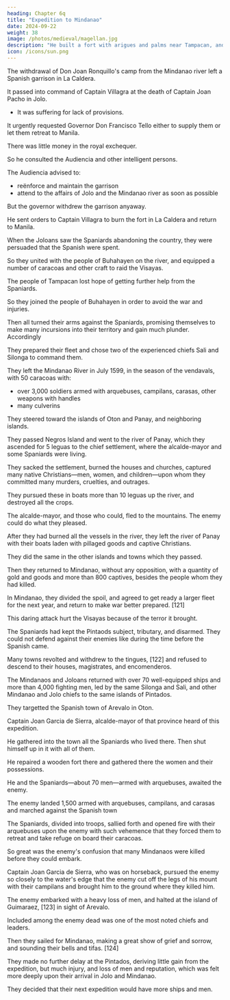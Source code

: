 ```yaml
---
heading: Chapter 6q
title: "Expedition to Mindanao"
date: 2024-09-22
weight: 38
image: /photos/medieval/magellan.jpg
description: "He built a fort with arigues and palms near Tampacan, and founded a Spanish settlement which he named Murcia"
icon: /icons/sun.png
---
```



The withdrawal of Don Joan Ronquillo's camp from the Mindanao river left a Spanish garrison in La Caldera.

It passed into command of Captain Villagra at the death of Captain Joan Pacho in Jolo. 
- It was suffering for lack of provisions.

<!-- The people of the river could give them to the Spaniards, nor would the Joloans furnish any on account of the war declared upon them. -->

It urgently requested Governor Don Francisco Tello either to supply them or let them retreat to Manila. 

<!-- presidio with provisions, soldiers, and ammunition, or to allow them to retire to Manila—a thing of which they were most desirous—since there they gained no other special result than that of famine, and of incarceration in that fort, and of no place wherein to seek their sustenance. -->

<!-- The governor, in view of their insistence in the matter; and having but  -->

There was little money in the royal exchequer.

 <!-- with which to provide for and maintain the said presidio—and for the same reason the punishment that was to be inflicted upon the Joloans for their outrages upon the Spaniards, and their insurrection was deferred—and thinking that the return to Mindanao matters would be a long question: he was inclined to excuse the difficulty and anxiety of maintaining the presidio of La Caldera. -->

So he consulted the Audiencia and other intelligent persons.

<!-- , and requested them to give him their opinion.  -->

<!-- But he first communicated his wishes to them and gave them some reasons with which he tried to persuade them to give him the answer that he desired.  -->

The Audiencia advised to:
- reënforce and maintain the garrison
- attend to the affairs of Jolo and the Mindanao river as soon as possible

<!-- , even if what was necessary for those two places should be withdrawn from some other section. They said that this was the most urgent need, and the one which required the greatest attention in the islands, both in order to pacify those provinces and to keep them curbed; lest, seeing the Spaniards totally withdrawn, they should gain courage and boldly venture still farther, and come down to make captures among the Pintados and carry the war to the very doors of the Spaniards. [120]  -->

But the governor withdrew the garrison anyaway. 

He sent orders to Captain Villagra to burn the fort in La Caldera and return to Manila.

<!-- This was quickly done, for the captain and the soldiers of the garrison waited for nothing more than to dismantle the fort and leave.  -->

When the Joloans saw the Spaniards abandoning the country, they were persuaded that the Spanish were spent. 

 <!-- the latter would return to Mindanao no more, and that they had not sufficient forces to do so. -->

<!-- Thereupon they gained fresh resolution and courage, and  -->

So they united with the people of Buhahayen on the river, and equipped a number of caracoas and other craft to raid the Visayas. 

<!-- descend upon the coast of Pintados to plunder them and make captives.  -->

The people of Tampacan lost hope of getting further help from the Spaniards. 

 <!-- and of the latter's return to the river, since they had also abandoned the fort of La Caldera and left the country, came to terms with and  -->

So they joined the people of Buhahayen in order to avoid the war and injuries.


Then all turned their arms against the Spaniards, promising themselves to make many incursions into their territory and gain much plunder. Accordingly

They prepared their fleet and chose two of the experienced chiefs Sali and Silonga to command them. 

<!-- , of the river of Mindanao, called .  -->

They left the Mindanao River in July 1599, in the season of the vendavals, with 50 caracoas with:
- over 3,000 soldiers armed with arquebuses, campilans, carasas, other weapons with handles
- many culverins

They steered toward the islands of Oton and Panay, and neighboring islands. 

They passed Negros Island and went to the river of Panay, which they ascended for 5 leguas to the chief settlement, where the alcalde-mayor and some Spaniards were living. 

They sacked the settlement, burned the houses and churches, captured many native Christians—men, women, and children—upon whom they committed many murders, cruelties, and outrages. 

They pursued these in boats more than 10 leguas up the river, and destroyed all the crops. 

The alcalde-mayor, and those who could, fled to the mountains. The enemy could do what they pleased.

After they had burned all the vessels in the river, they left the river of Panay with their boats laden with pillaged goods and captive Christians. 

They did the same in the other islands and towns which they passed. 

Then they returned to Mindanao, without any opposition, with a quantity of gold and goods and more than  800 captives, besides the people whom they had killed.

In Mindanao, they divided the spoil, and agreed to get ready a larger fleet for the next year, and return to make war better prepared. [121]

This daring attack hurt the Visayas because of the terror it brought. 

<!-- of the Mindanaos worked great injury to the islands of Pintados, both on account of their deeds there and also on account of the fear and  with which they inspired the natives;  -->

The Spaniards had kept the Pintaods subject, tributary, and disarmed. They could not defend against their enemies like during the time before the Spanish came.  

 <!-- nor left them the means to defend themselves, as they used to do when there were no Spaniards in the country. of peaceful and subjected Indians -->

Many towns revolted and withdrew to the tingues, [122] and refused to descend to their houses, magistrates, and encomenderos. 

<!-- As was reported daily, they all had a great desire to revolt and rebel, but they were appeased and reduced again to subjection by a few promises and presents from their encomenderos and religious who showed great pity and sadness over their injuries. Although  -->

<!-- In Manila, people regretted these injuries, and still more those which were expected in the future from the enemy, they did nothing but regret them—since the governor was ill provided with ship and other necessities for the defense—and reckon them with the loss which they had suffered for having raised the camp on the river of Mindanao and dismantled the presidio of La Caldera. -->

The Mindanaos and Joloans returned with over 70 well-equipped ships and more than 4,000 fighting men, led by the same Silonga and Sali, and other Mindanao and Jolo chiefs to the same islands of Pintados.

They targetted the Spanish town of Arevalo in Oton. 

Captain Joan Garcia de Sierra, alcalde-mayor of that province heard of this expedition.

<!-- and of the designs entertained by the enemy, took the most necessary precautions, and,  -->

He gathered into the town all the Spaniards who lived there. Then shut himself up in it with all of them. 

He repaired a wooden fort there and gathered there the women and their possessions. 

He and the Spaniards—about 70 men—armed with arquebuses, awaited the enemy. 

The enemy landed 1,500 armed with arquebuses, campilans, and carasas and marched against the Spanish town

<!-- latter, who intended to attack the river of Panay again, passed Negros Island and made for the town of Arevalo, where they anchored close to the native settlement. 

Then they 
 which was the object of their attack.  -->

The Spaniards, divided into troops, sallied forth and opened fire with their arquebuses upon the enemy with such vehemence that they forced them to retreat and take refuge on board their caracoas.

So great was the enemy's confusion that many Mindanaos were killed before they could embark.

Captain Joan Garcia de Sierra, who was on horseback, pursued the enemy so closely to the water's edge that the enemy cut off the legs of his mount with their campilans and brought him to the ground where they killed him. 

The enemy embarked with a heavy loss of men, and halted at the island of Guimaraez, [123] in sight of Arevalo.

Included among the enemy dead was one of the most noted chiefs and leaders.
<!-- There they counted their men, including the dead and the wounded, who were not a few, and among whom was .  -->

Then they sailed for Mindanao, making a great show of grief and sorrow, and sounding their bells and tifas. [124] 

They made no further delay at the Pintados, deriving little gain from the expedition, but much injury, and loss of men and reputation, which was felt more deeply upon their arrival in Jolo and Mindanao. 

They decided that their next expedition would have more ships and men.

<!-- In order to remedy this disaster, it was proposed to renew their  against the Pintados at the first monsoon with more , and it was so decided. -->

